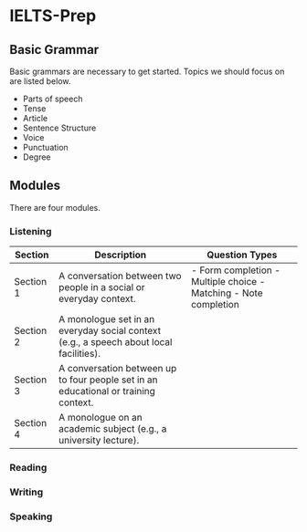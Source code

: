 # IELTS-Prep

## Basic Grammar
Basic grammars are necessary to get started. Topics we should focus on are listed below.
- Parts of speech
- Tense
- Article
- Sentence Structure
- Voice
- Punctuation
- Degree

## Modules
There are four modules. 
### Listening
| Section | Description | Question Types |
| ------- | ------- | ------- |
|Section 1|A conversation between two people in a social or everyday context.|	- Form completion - Multiple choice - Matching - Note completion|
|Section 2|A monologue set in an everyday social context (e.g., a speech about local facilities).||
|Section 3|A conversation between up to four people set in an educational or training context.||
|Section 4|A monologue on an academic subject (e.g., a university lecture).||
### Reading
### Writing
### Speaking